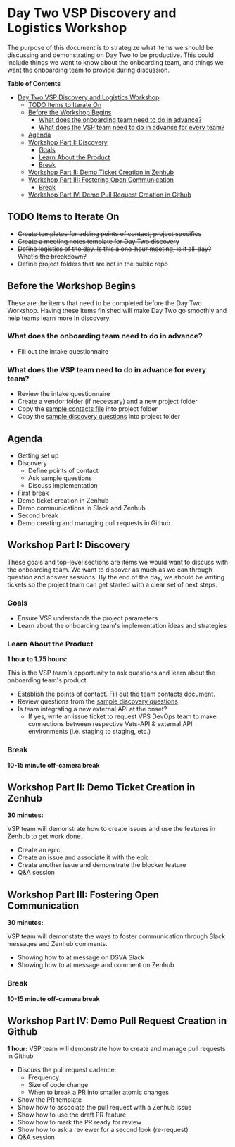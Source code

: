 # Day Two VSP Discovery and Logistics Workshop

The purpose of this document is to strategize what items we should be discussing and demonstrating on Day Two to be productive. This could include things we want to know about the onboarding team, and things we want the onboarding team to provide during discussion.

**Table of Contents**

- [Day Two VSP Discovery and Logistics Workshop](#day-two-vsp-discovery-and-logistics-workshop)
  - [TODO Items to Iterate On](#todo-items-to-iterate-on)
  - [Before the Workshop Begins](#before-the-workshop-begins)
    - [What does the onboarding team need to do in advance?](#what-does-the-onboarding-team-need-to-do-in-advance)
    - [What does the VSP team need to do in advance for every team?](#what-does-the-vsp-team-need-to-do-in-advance-for-every-team)
  - [Agenda](#agenda)
  - [Workshop Part I: Discovery](#workshop-part-i-discovery)
    - [Goals](#goals)
    - [Learn About the Product](#learn-about-the-product)
    - [Break](#break)
  - [Workshop Part II: Demo Ticket Creation in Zenhub](#workshop-part-ii-demo-ticket-creation-in-zenhub)
  - [Workshop Part III: Fostering Open Communication](#workshop-part-iii-fostering-open-communication)
    - [Break](#break-1)
  - [Workshop Part IV: Demo Pull Request Creation in Github](#workshop-part-iv-demo-pull-request-creation-in-github)

## TODO Items to Iterate On

- ~~Create templates for adding points of contact, project specifics~~
- ~~Create a meeting notes template for Day Two discovery~~
- ~~Define logistics of the day. Is this a one-hour meeting, is it all-day? What's the breakdown?~~
- Define project folders that are not in the public repo

## Before the Workshop Begins

These are the items that need to be completed before the Day Two Workshop. Having these items finished will make Day Two go smoothly and help teams learn more in discovery.

### What does the onboarding team need to do in advance?

- Fill out the intake questionnaire

### What does the VSP team need to do in advance for every team?

- Review the intake questionnaire
- Create a vendor folder (if necessary) and a new project folder
- Copy the [sample contacts file](https://github.com/department-of-veterans-affairs/va.gov-vfs-teams/blob/master/Templates/sample-product-contacts.md) into project folder
- Copy the [sample discovery questions](https://github.com/department-of-veterans-affairs/va.gov-vfs-teams/blob/master/Templates/sample-product-discovery-questions.md) into project folder

## Agenda

- Getting set up
- Discovery
  - Define points of contact
  - Ask sample questions
  - Discuss implementation
- First break
- Demo ticket creation in Zenhub
- Demo communications in Slack and Zenhub
- Second break
- Demo creating and managing pull requests in Github

## Workshop Part I: Discovery

These goals and top-level sections are items we would want to discuss with the onboarding team. We want to discover as much as we can through question and answer sessions. By the end of the day, we should be writing tickets so the project team can get started with a clear set of next steps.

### Goals

- Ensure VSP understands the project parameters
- Learn about the onboarding team's implementation ideas and strategies

### Learn About the Product

**1 hour to 1.75 hours:**

This is the VSP team's opportunity to ask questions and learn about the onboarding team's product.

- Establish the points of contact. Fill out the team contacts document.
- Review questions from the [sample discovery questions](https://github.com/department-of-veterans-affairs/va.gov-vfs-teams/blob/master/Templates/sample-product-discovery-questions.md)
- Is team integrating a new external API at the onset?
  - If yes, write an issue ticket to request VPS DevOps team to make connections between respective Vets-API & external API environments (i.e. staging to staging, etc.)

### Break

**10-15 minute off-camera break**

## Workshop Part II: Demo Ticket Creation in Zenhub

**30 minutes:**

VSP team will demonstrate how to create issues and use the features in Zenhub to get work done.

- Create an epic
- Create an issue and associate it with the epic
- Create another issue and demonstrate the blocker feature
- Q&A session

## Workshop Part III: Fostering Open Communication

**30 minutes:**

VSP team will demonstate the ways to foster communication through Slack messages and Zenhub comments.

- Showing how to at message on DSVA Slack
- Showing how to at message and comment on Zenhub

### Break

**10-15 minute off-camera break**

## Workshop Part IV: Demo Pull Request Creation in Github

**1 hour:** VSP team will demonstrate how to create and manage pull requests in Github

- Discuss the pull request cadence:
  - Frequency
  - Size of code change
  - When to break a PR into smaller atomic changes
- Show the PR template
- Show how to associate the pull request with a Zenhub issue
- Show how to use the draft PR feature
- Show how to mark the PR ready for review
- Show how to ask a reviewer for a second look (re-request)
- Q&A session
